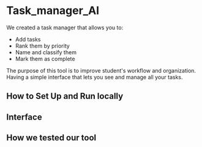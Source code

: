 # Task_manager_AI
We created a task manager that allows you to:
- Add tasks
- Rank them by priority
- Name and classify them
- Mark them as complete

The purpose of this tool is to improve student's workflow and organization. Having a simple interface that lets you see and manage all your tasks.

## How to Set Up and Run locally


## Interface


## How we tested our tool

